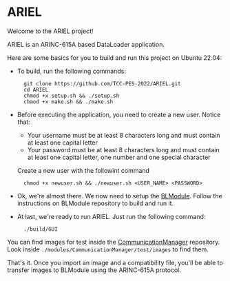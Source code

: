 # ARIEL

Welcome to the ARIEL project!

ARIEL is an ARINC-615A based DataLoader application.

Here are some basics for you to build and run this project on Ubuntu 22.04:

* To build, run the following commands:

        git clone https://github.com/TCC-PES-2022/ARIEL.git
        cd ARIEL
        chmod +x setup.sh && ./setup.sh
        chmod +x make.sh && ./make.sh
        
* Before executing the application, you need to create a new user. Notice that:

    * Your username must be at least 8 characters long and must contain at least one capital letter
    * Your password must be at least 8 characters long and must contain at least one capital letter, one number and one special character 
    
    Create a new user with the followint command

        chmod +x newuser.sh && ./newuser.sh <USER_NAME> <PASSWORD>
        
* Ok, we're almost there. We now need to setup the [BLModule](https://github.com/TCC-PES-2022). 
Follow the instructions on BLModule repository to build and run it.

* At last, we're ready to run ARIEL. Just run the following command:

        ./build/GUI
        
You can find images for test inside the [CommunicationManager](https://github.com/TCC-PES-2022/CommunicationManager.git) repository. Look inside `./modules/CommunicationManager/test/images` to find them.

That's it. Once you import an image and a compatibility file, you'll be able to transfer images to BLModule using the ARINC-615A protocol.
